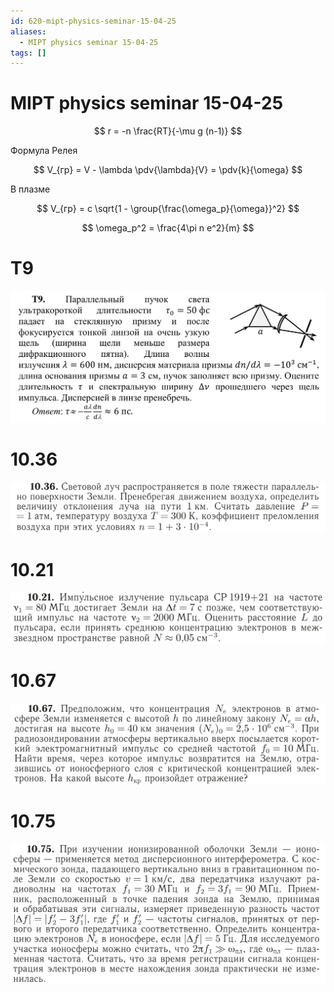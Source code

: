 ```yaml
---
id: 620-mipt-physics-seminar-15-04-25
aliases:
  - MIPT physics seminar 15-04-25
tags: []
---
```


# MIPT physics seminar 15-04-25

$$
r = -n \frac{RT}{-\mu g (n-1)}
$$

Формула Релея

$$
V_{гр} = V - \lambda \pdv{\lambda}{V} = \pdv{k}{\omega}
$$

В плазме

$$
V_{гр} = c \sqrt{1 - \group{\frac{\omega_p}{\omega}}^2}
$$

$$
\omega_p^2 = \frac{4\pi n e^2}{m}
$$

# T9

![15-04-25_10-59-27_465.png](assets/imgs/15-04-25_10-59-27_465.png)

# 10.36

![15-04-25_11-23-14_201.png](assets/imgs/15-04-25_11-23-14_201.png)

# 10.21

![15-04-25_11-57-55_021.png](assets/imgs/15-04-25_11-57-55_021.png)

# 10.67

![15-04-25_11-57-35_325.png](assets/imgs/15-04-25_11-57-35_325.png)

# 10.75

![15-04-25_11-57-05_243.png](assets/imgs/15-04-25_11-57-05_243.png)
